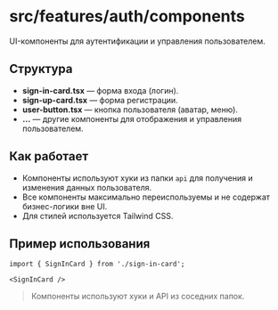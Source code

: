 # src/features/auth/components

UI-компоненты для аутентификации и управления пользователем.

## Структура
- **sign-in-card.tsx** — форма входа (логин).
- **sign-up-card.tsx** — форма регистрации.
- **user-button.tsx** — кнопка пользователя (аватар, меню).
- **...** — другие компоненты для отображения и управления пользователем.

## Как работает
- Компоненты используют хуки из папки `api` для получения и изменения данных пользователя.
- Все компоненты максимально переиспользуемы и не содержат бизнес-логики вне UI.
- Для стилей используется Tailwind CSS.

## Пример использования

```tsx
import { SignInCard } from './sign-in-card';

<SignInCard />
```

> Компоненты используют хуки и API из соседних папок. 